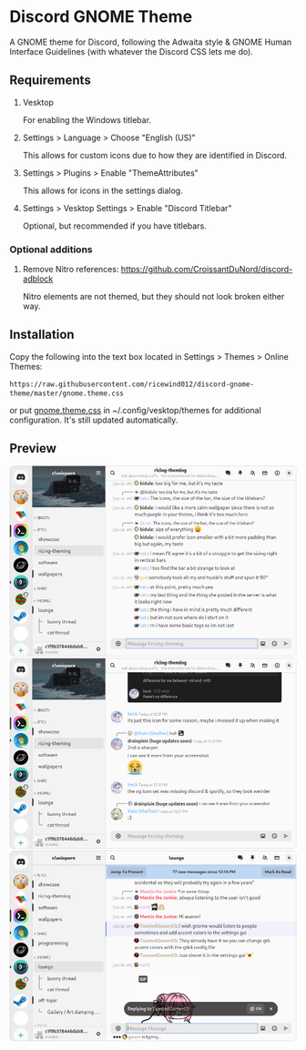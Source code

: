 # Discord GNOME Theme

A GNOME theme for Discord, following the Adwaita style & GNOME Human Interface Guidelines (with whatever the Discord CSS lets me do).

## Requirements

1. Vesktop

   For enabling the Windows titlebar.

2. Settings > Language > Choose "English (US)"

   This allows for custom icons due to how they are identified in Discord.

3. Settings > Plugins > Enable "ThemeAttributes"

   This allows for icons in the settings dialog.

4. Settings > Vesktop Settings > Enable "Discord Titlebar"

   Optional, but recommended if you have titlebars.

### Optional additions

1. Remove Nitro references: https://github.com/CroissantDuNord/discord-adblock

   Nitro elements are not themed, but they should not look broken either way.

## Installation

Copy the following into the text box located in Settings > Themes > Online Themes:

```
https://raw.githubusercontent.com/ricewind012/discord-gnome-theme/master/gnome.theme.css
```

or put [gnome.theme.css](./gnome.theme.css) in ~/.config/vesktop/themes for additional configuration. It's still updated automatically.

## Preview

![first](./assets/preview/Screenshot%20from%202024-04-27%2011-55-58.png)
![cozy second](./assets/preview/Screenshot%20from%202024-04-27%2012-31-42.png)
![third](./assets/preview/Screenshot%20from%202024-04-27%2012-24-16.png)
